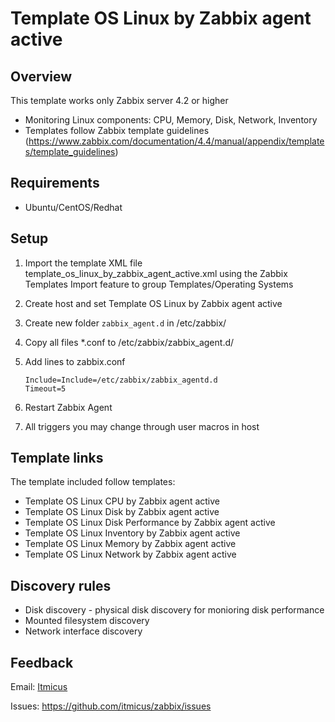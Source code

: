 # Template OS Linux by Zabbix agent active

## Overview

This template works only Zabbix server 4.2 or higher

- Monitoring Linux components: CPU, Memory, Disk, Network, Inventory
- Templates follow Zabbix template guidelines (https://www.zabbix.com/documentation/4.4/manual/appendix/templates/template_guidelines)
  
## Requirements

- Ubuntu/CentOS/Redhat

## Setup

1. Import the template XML file template_os_linux_by_zabbix_agent_active.xml using the Zabbix Templates Import feature to group Templates/Operating Systems

2. Create host and set Template OS Linux by Zabbix agent active

3. Create new folder `zabbix_agent.d` in /etc/zabbix/

4. Copy all files *.conf to /etc/zabbix/zabbix_agent.d/  

5. Add lines to zabbix.conf

    ```
    Include=Include=/etc/zabbix/zabbix_agentd.d  
    Timeout=5
    ```

6. Restart Zabbix Agent  

7. All triggers you may change through user macros in host

## Template links

The template included follow templates:

- Template OS Linux CPU by Zabbix agent active
- Template OS Linux Disk by Zabbix agent active
- Template OS Linux Disk Performance by Zabbix agent active
- Template OS Linux Inventory by Zabbix agent active
- Template OS Linux Memory by Zabbix agent active
- Template OS Linux Network by Zabbix agent active

## Discovery rules

- Disk discovery - physical disk discovery for monioring disk performance
- Mounted filesystem discovery
- Network interface discovery

## Feedback

Email: [Itmicus](mailto:info@itmicus.ru)

Issues: https://github.com/itmicus/zabbix/issues
